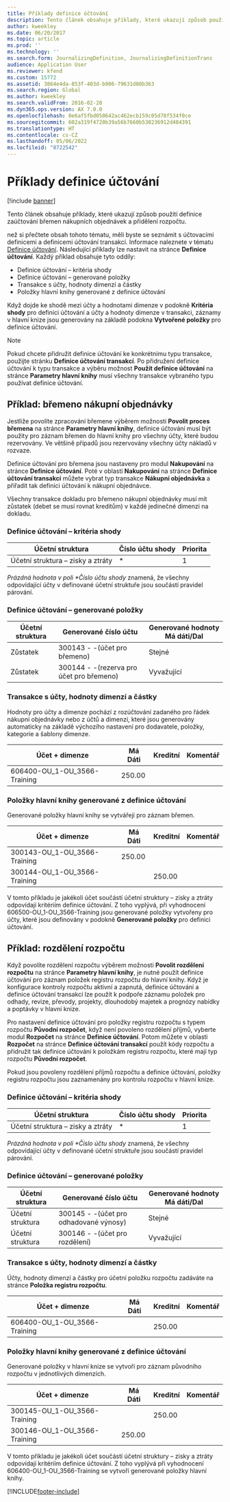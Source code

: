 ```yaml
---
title: Příklady definice účtování
description: Tento článek obsahuje příklady, které ukazují způsob použití definice zaúčtování břemen nákupních objednávek a přidělení rozpočtu.
author: kweekley
ms.date: 06/20/2017
ms.topic: article
ms.prod: ''
ms.technology: ''
ms.search.form: JournalizingDefinition, JournalizingDefinitionTrans
audience: Application User
ms.reviewer: kfend
ms.custom: 15772
ms.assetid: 3864e4da-853f-403d-b906-79631d80b363
ms.search.region: Global
ms.author: kweekley
ms.search.validFrom: 2016-02-28
ms.dyn365.ops.version: AX 7.0.0
ms.openlocfilehash: 0e6af5fbd050642ac462ecb159c05d78f534f0ce
ms.sourcegitcommit: 602a319f4720b39a56b7660b530236912d484391
ms.translationtype: HT
ms.contentlocale: cs-CZ
ms.lasthandoff: 05/06/2022
ms.locfileid: "8722542"
---
```

# <a name="posting-definition-examples"></a>Příklady definice účtování

[!include [banner](../includes/banner.md)]

Tento článek obsahuje příklady, které ukazují způsob použití definice zaúčtování břemen nákupních objednávek a přidělení rozpočtu.

než si přečtete obsah tohoto tématu, měli byste se seznámit s účtovacími definicemi a definicemi účtování transakcí. Informace naleznete v tématu [Definice účtování](posting-definitions.md). Následující příklady lze nastavit na stránce **Definice účtování**. Každý příklad obsahuje tyto oddíly:

-   Definice účtování – kritéria shody
-   Definice účtování – generované položky
-   Transakce s účty, hodnoty dimenzí a částky
-   Položky hlavní knihy generované z definice účtování

Když dojde ke shodě mezi účty a hodnotami dimenze v podokně **Kritéria shody** pro definici účtování a účty a hodnoty dimenze v transakci, záznamy v hlavní knize jsou generovány na základě podokna **Vytvořené položky** pro definice účtování. 
> [!NOTE]
> Pokud chcete přidružit definice účtování ke konkrétnímu typu transakce, použijte stránku **Definice účtování transakcí**. Po přidružení definice účtování k typu transakce a výběru možnost **Použít definice účtování** na stránce **Parametry hlavní knihy** musí všechny transakce vybraného typu používat definice účtování.

## <a name="example-purchase-order-encumbrances"></a>Příklad: břemeno nákupní objednávky
Jestliže povolíte zpracování břemene výběrem možnosti **Povolit proces břemena** na stránce **Parametry hlavní knihy**, definice účtování musí být použity pro záznam břemen do hlavní knihy pro všechny účty, které budou rezervovány. Ve většině případů jsou rezervovány všechny účty nákladů v rozvaze. 

Definice účtování pro břemena jsou nastaveny pro modul **Nakupování** na stránce **Definice účtování**. Poté v oblasti **Nakupování** na stránce **Definice účtování transakcí** můžete vybrat typ transakce **Nákupní objednávka** a přiřadit tak definici účtování k nákupní objednávce. 

Všechny transakce dokladu pro břemeno nákupní objednávky musí mít zůstatek (debet se musí rovnat kreditům) v každé jedinečné dimenzi na dokladu.

### <a name="posting-definition--match-criteria"></a>Definice účtování – kritéria shody

| Účetní struktura       | Číslo účtu shody | Priorita  |
|-------------------------|----------------------|----------|
| Účetní struktura – zisky a ztráty | \*                   | 1        |

<em>Prázdná hodnota v poli **Číslo účtu shody</em>* znamená, že všechny odpovídající účty v definované účetní struktuře jsou součástí pravidel párování.

### <a name="posting-definition--generated-entries"></a>Definice účtování – generované položky

| Účetní struktura | Generované číslo účtu                    | Generované hodnoty Má dáti/Dal |
|-------------------|---------------------------------------------|------------------------|
| Zůstatek           | 300143 - -(účet pro břemeno)             | Stejné                   |
| Zůstatek           | 300144 - -(rezerva pro účet pro břemeno) | Vyvažující              |

### <a name="transactions-with-the-accounts-dimension-values-and-amounts"></a>Transakce s účty, hodnoty dimenzí a částky

Hodnoty pro účty a dimenze pochází z rozúčtování zadaného pro řádek nákupní objednávky nebo z účtů a dimenzí, které jsou generovány automaticky na základě výchozího nastavení pro dodavatele, položky, kategorie a šablony dimenze.

| Účet + dimenze           | Má Dáti  | Kreditní | Komentář |
|--------------------------------|--------|--------|---------|
| 606400-OU\_1-OU\_3566-Training | 250.00 |        |         |

### <a name="ledger-entries-generated-from-the-posting-definition"></a>Položky hlavní knihy generované z definice účtování

Generované položky hlavní knihy se vytvářejí pro záznam břemen.

| Účet + dimenze           | Má Dáti  | Kreditní | Komentář |
|--------------------------------|--------|--------|---------|
| 300143-OU\_1-OU\_3566-Training | 250.00 |        |         |
| 300144-OU\_1-OU\_3566-Training |        | 250.00 |         |

V tomto příkladu je jakékoli účet součástí účetní struktury – zisky a ztráty odpovídají kritériím definice účtování. Z toho vyplývá, při vyhodnocení 606500-OU\_1-OU\_3566-Training jsou generované položky vytvořeny pro účty, které jsou definovány v podokně **Generované položky** pro definici účtování.

## <a name="example-budget-appropriations"></a>Příklad: rozdělení rozpočtu
Když povolíte rozdělení rozpočtu výběrem možnosti **Povolit rozdělení rozpočtu** na stránce **Parametry hlavní knihy**, je nutné použít definice účtování pro záznam položek registru rozpočtu do hlavní knihy. Když je konfigurace kontroly rozpočtu aktivní a zapnutá, definice účtování a definice účtování transakcí lze použít k podpoře záznamu položek pro odhady, revize, převody, projekty, dlouhodobý majetek a prognózy nabídky a poptávky v hlavní knize. 

Pro nastavení definice účtování pro položky registru rozpočtu s typem rozpočtu **Původní rozpočet**, když není povoleno rozdělení příjmů, vyberte modul **Rozpočet** na stránce **Definice účtování**. Potom můžete v oblasti **Rozpočet** na stránce **Definice účtování transakcí** použít kódy rozpočtu a přidružit tak definice účtování k položkám registru rozpočtu, které mají typ rozpočtu **Původní rozpočet**. 

Pokud jsou povoleny rozdělení příjmů rozpočtu a definice účtování, položky registru rozpočtu jsou zaznamenány pro kontrolu rozpočtu v hlavní knize.

### <a name="posting-definition--match-criteria"></a>Definice účtování – kritéria shody

| Účetní struktura       | Číslo účtu shody | Priorita  |
|-------------------------|----------------------|----------|
| Účetní struktura – zisky a ztráty | \*                   | 1        |

<em>Prázdná hodnota v poli **Číslo účtu shody</em>* znamená, že všechny odpovídající účty v definované účetní struktuře jsou součástí pravidel párování.

### <a name="posting-definition--generated-entries"></a>Definice účtování – generované položky

| Účetní struktura | Generované číslo účtu              | Generované hodnoty Má dáti/Dal |
|-------------------|---------------------------------------|------------------------|
| Účetní struktura | 300145 - -(účet pro odhadované výnosy) | Stejné                   |
| Účetní struktura | 300146 - -(účet pro rozdělení)     | Vyvažující              |

### <a name="transactions-with-the-accounts-dimension-values-and-amounts"></a>Transakce s účty, hodnoty dimenzí a částky

Účty, hodnoty dimenzí a částky pro účetní položku rozpočtu zadáváte na stránce **Položka registru rozpočtu**.

| Účet + dimenze           | Má Dáti | Kreditní | Komentář |
|--------------------------------|-------|--------|---------|
| 606400-OU\_1-OU\_3566-Training |       | 250.00 |         |

### <a name="ledger-entries-generated-from-the-posting-definition"></a>Položky hlavní knihy generované z definice účtování

Generované položky v hlavní knize se vytvoří pro záznam původního rozpočtu v jednotlivých dimenzích.

| Účet + dimenze           | Má Dáti  | Kreditní | Komentář |
|--------------------------------|--------|--------|---------|
| 300145-OU\_1-OU\_3566-Training |        | 250.00 |         |
| 300146-OU\_1-OU\_3566-Training | 250.00 |        |         |

V tomto příkladu je jakékoli účet součástí účetní struktury – zisky a ztráty odpovídají kritériím definice účtování. Z toho vyplývá při vyhodnocení 606400-OU\_1-OU\_3566-Training se vytvoří generované položky hlavní knihy.







[!INCLUDE[footer-include](../../includes/footer-banner.md)]
